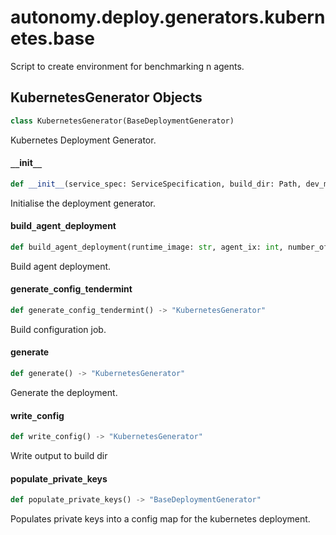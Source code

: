 <a id="autonomy.deploy.generators.kubernetes.base"></a>

# autonomy.deploy.generators.kubernetes.base

Script to create environment for benchmarking n agents.

<a id="autonomy.deploy.generators.kubernetes.base.KubernetesGenerator"></a>

## KubernetesGenerator Objects

```python
class KubernetesGenerator(BaseDeploymentGenerator)
```

Kubernetes Deployment Generator.

<a id="autonomy.deploy.generators.kubernetes.base.KubernetesGenerator.__init__"></a>

#### `__`init`__`

```python
def __init__(service_spec: ServiceSpecification, build_dir: Path, dev_mode: bool = False, packages_dir: Optional[Path] = None, open_aea_dir: Optional[Path] = None, open_autonomy_dir: Optional[Path] = None) -> None
```

Initialise the deployment generator.

<a id="autonomy.deploy.generators.kubernetes.base.KubernetesGenerator.build_agent_deployment"></a>

#### build`_`agent`_`deployment

```python
def build_agent_deployment(runtime_image: str, agent_ix: int, number_of_agents: int, agent_vars: Dict[str, Any]) -> str
```

Build agent deployment.

<a id="autonomy.deploy.generators.kubernetes.base.KubernetesGenerator.generate_config_tendermint"></a>

#### generate`_`config`_`tendermint

```python
def generate_config_tendermint() -> "KubernetesGenerator"
```

Build configuration job.

<a id="autonomy.deploy.generators.kubernetes.base.KubernetesGenerator.generate"></a>

#### generate

```python
def generate() -> "KubernetesGenerator"
```

Generate the deployment.

<a id="autonomy.deploy.generators.kubernetes.base.KubernetesGenerator.write_config"></a>

#### write`_`config

```python
def write_config() -> "KubernetesGenerator"
```

Write output to build dir

<a id="autonomy.deploy.generators.kubernetes.base.KubernetesGenerator.populate_private_keys"></a>

#### populate`_`private`_`keys

```python
def populate_private_keys() -> "BaseDeploymentGenerator"
```

Populates private keys into a config map for the kubernetes deployment.

